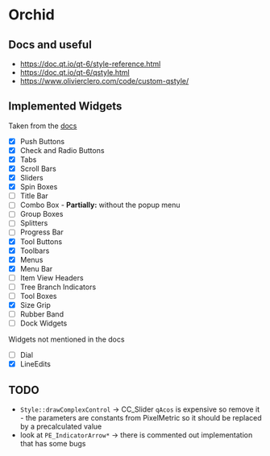 # Orchid


## Docs and useful
- https://doc.qt.io/qt-6/style-reference.html
- https://doc.qt.io/qt-6/qstyle.html
- https://www.olivierclero.com/code/custom-qstyle/


## Implemented Widgets
Taken from the [docs](https://doc.qt.io/qt-6/style-reference.html#widget-reference)
- [x] Push Buttons 
- [x] Check and Radio Buttons
- [x] Tabs
- [x] Scroll Bars
- [x] Sliders
- [x] Spin Boxes
- [ ] Title Bar
- [ ] Combo Box - **Partially:** without the popup menu
- [ ] Group Boxes
- [ ] Splitters
- [ ] Progress Bar
- [x] Tool Buttons
- [x] Toolbars
- [x] Menus
- [x] Menu Bar
- [ ] Item View Headers
- [ ] Tree Branch Indicators
- [ ] Tool Boxes
- [x] Size Grip
- [ ] Rubber Band
- [ ] Dock Widgets

Widgets not mentioned in the docs
- [ ] Dial
- [x] LineEdits 

## TODO
- `Style::drawComplexControl` -> CC_Slider `qAcos` is expensive so remove it - the parameters are constants from PixelMetric so it should be replaced by a precalculated value
- look at `PE_IndicatorArrow*` -> there is commented out implementation that has some bugs
